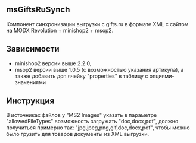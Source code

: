 ## msGiftsRuSynch

Компонент синхронизации выгрузки с gifts.ru в формате XML с сайтом на MODX Revolution + minishop2 + msop2.


## Зависимости
- minishop2 версии выше 2.2.0,
- msop2 версии выше 1.0.5 (с возможностью указания артикула), а также добавить доп ячейку "properties" в таблицу с опциями-значениями


## Инструкция
В источниках файлов у "MS2 Images" указать в параметре "allowedFileTypes" возможность загружать "doc,docx,pdf", должно получиться примерно так: "jpg,jpeg,png,gif,doc,docx,pdf", чтобы можно было грузить для товаров документы из XML выгрузки.